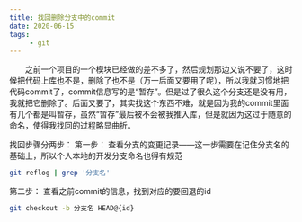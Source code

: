 ```yaml
---
title: 找回删除分支中的commit
date: 2020-06-15
tags: 
     - git
---
```

&emsp;&emsp;之前一个项目的一个模块已经做的差不多了，然后规划那边又说不要了，这时候把代码上库也不是，删除了也不是（万一后面又要用了呢），所以我就习惯地把代码commit了，commit信息写的是“暂存”。但是过了很久这个分支还是没有用，我就把它删除了。后面又要了，其实找这个东西不难，就是因为我的commit里面有几个都是叫暂存，虽然“暂存”最后被不会被我推入库，但是就因为这过于随意的命名，使得我找回的过程略显曲折。

找回步骤分两步：
第一步： 查看分支的变更记录——这一步需要在记住分支名的基础上，所以个人本地的开发分支命名也得有规范

``` bash
git reflog | grep '分支名'
```

第二步： 查看之前commit的信息，找到对应的要回退的id

``` bash
git checkout -b 分支名 HEAD@{id}
```
